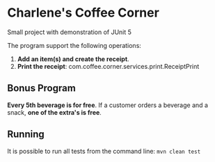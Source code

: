 # Charlene's Coffee Corner
Small project with demonstration of JUnit 5 


The program support the following operations:
1. **Add an item(s) and create the receipt**. 
2. **Print the receipt**: com.coffee.corner.services.print.ReceiptPrint

## Bonus Program
**Every 5th beverage is for free**.
If a customer orders a beverage and a snack, **one of the extra's is free**.

## Running
It is possible to run all tests from the command line: `mvn clean test`


